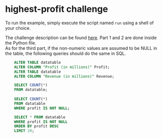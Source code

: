 # highest-profit challenge

To run the example, simply execute the script named `run` using a shell of your choice.

The challenge description can be found [here](https://github.com/bobbae/gcp/tree/main/challenges/highest-profit).
Part 1 and 2 are done inside the Python file.  
As for the third part, if the non-numeric values are assumed to be NULL in the table, the following queries should do the same in SQL.
```sql
    ALTER TABLE datatable
    ALTER COLUMN "Profit (in millions)" Profit;
    ALTER TABLE datatable
    ALTER COLUMN "Revenue (in millions)" Revenue;

    SELECT COUNT(*) 
    FROM datatable;
    
    SELECT COUNT(*) 
    FROM datatable
    WHERE profit IS NOT NULL;

    SELECT * FROM datatable
    WHERE profit IS NOT NULL
    ORDER BY profit DESC
    LIMIT 20;
```